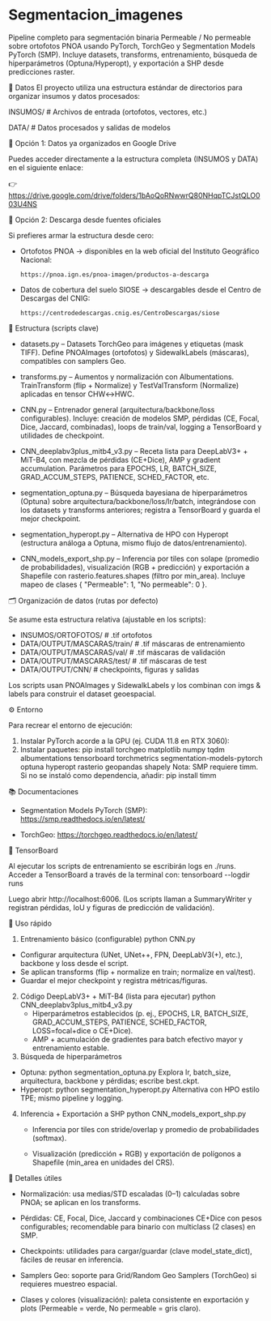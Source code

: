 # Segmentacion_imagenes
Pipeline completo para segmentación binaria Permeable / No permeable sobre ortofotos PNOA usando PyTorch, TorchGeo y Segmentation Models PyTorch (SMP). Incluye datasets, transforms, entrenamiento, búsqueda de hiperparámetros (Optuna/Hyperopt), y exportación a SHP desde predicciones raster.


📂 Datos
El proyecto utiliza una estructura estándar de directorios para organizar insumos y datos procesados:

INSUMOS/   # Archivos de entrada (ortofotos, vectores, etc.)

DATA/      # Datos procesados y salidas de modelos

🔗 Opción 1: Datos ya organizados en Google Drive

Puedes acceder directamente a la estructura completa (INSUMOS y DATA) en el siguiente enlace:

👉 https://drive.google.com/drive/folders/1bAoQoRNwwrQ80NHqpTCJstQLO003U4NS


🔗 Opción 2: Descarga desde fuentes oficiales

Si prefieres armar la estructura desde cero:

* Ortofotos PNOA → disponibles en la web oficial del Instituto Geográfico Nacional:

      https://pnoa.ign.es/pnoa-imagen/productos-a-descarga

* Datos de cobertura del suelo SIOSE → descargables desde el Centro de Descargas del CNIG:

      https://centrodedescargas.cnig.es/CentroDescargas/siose


🧩 Estructura (scripts clave)

* datasets.py – Datasets TorchGeo para imágenes y etiquetas (mask TIFF).
    Define PNOAImages (ortofotos) y SidewalkLabels (máscaras), compatibles con samplers Geo. 

* transforms.py – Aumentos y normalización con Albumentations.
    TrainTransform (flip + Normalize) y TestValTransform (Normalize) aplicadas en tensor CHW↔HWC. 

* CNN.py – Entrenador general (arquitectura/backbone/loss configurables).
    Incluye: creación de modelos SMP, pérdidas (CE, Focal, Dice, Jaccard, combinadas), loops de train/val, logging a TensorBoard y utilidades de checkpoint. 

* CNN_deeplabv3plus_mitb4_v3.py – Receta lista para DeepLabV3+ + MiT-B4, con mezcla de pérdidas (CE+Dice), AMP y gradient accumulation. Parámetros para EPOCHS, LR, BATCH_SIZE, GRAD_ACCUM_STEPS, PATIENCE, SCHED_FACTOR, etc. 

* segmentation_optuna.py – Búsqueda bayesiana de hiperparámetros (Optuna) sobre arquitectura/backbone/loss/lr/batch, integrándose con los datasets y transforms anteriores; registra a TensorBoard y guarda el mejor checkpoint.

* segmentation_hyperopt.py – Alternativa de HPO con Hyperopt (estructura análoga a Optuna, mismo flujo de datos/entrenamiento). 

* CNN_models_export_shp.py – Inferencia por tiles con solape (promedio de probabilidades), visualización (RGB + predicción) y exportación a Shapefile con rasterio.features.shapes (filtro por min_area). Incluye mapeo de clases { "Permeable": 1, "No permeable": 0 }. 

🗂️ Organización de datos (rutas por defecto)

Se asume esta estructura relativa (ajustable en los scripts):

* INSUMOS/ORTOFOTOS/            # .tif ortofotos
* DATA/OUTPUT/MASCARAS/train/   # .tif máscaras de entrenamiento
* DATA/OUTPUT/MASCARAS/val/     # .tif máscaras de validación
* DATA/OUTPUT/MASCARAS/test/    # .tif máscaras de test
* DATA/OUTPUT/CNN/              # checkpoints, figuras y salidas

Los scripts usan PNOAImages y SidewalkLabels y los combinan con imgs & labels para construir el dataset geoespacial.

⚙️ Entorno

Para recrear el entorno de ejecución:

1. Instalar PyTorch acorde a la GPU (ej. CUDA 11.8 en RTX 3060):
2. Instalar paquetes:
     pip install torchgeo matplotlib numpy tqdm albumentations tensorboard torchmetrics segmentation-models-pytorch optuna hyperopt rasterio geopandas shapely
     Nota: SMP requiere timm. Si no se instaló como dependencia, añadir:
      pip install timm

📚 Documentaciones

* Segmentation Models PyTorch (SMP): https://smp.readthedocs.io/en/latest/

* TorchGeo: https://torchgeo.readthedocs.io/en/latest/

📒 TensorBoard

Al ejecutar los scripts de entrenamiento se escribirán logs en ./runs.
Acceder a TensorBoard a través de la terminal con:
  tensorboard --logdir runs 

Luego abrir http://localhost:6006. (Los scripts llaman a SummaryWriter y registran pérdidas, IoU y figuras de predicción de validación).

🚀 Uso rápido
1) Entrenamiento básico (configurable)
   python CNN.py

  * Configurar arquitectura (UNet, UNet++, FPN, DeepLabV3(+), etc.), backbone y loss desde el script.
  * Se aplican transforms (flip + normalize en train; normalize en val/test). 
  * Guardar el mejor checkpoint y registra métricas/figuras. 
2) Código DeepLabV3+ + MiT-B4 (lista para ejecutar)
    python CNN_deeplabv3plus_mitb4_v3.py
    * Hiperparámetros establecidos (p. ej., EPOCHS, LR, BATCH_SIZE, GRAD_ACCUM_STEPS, PATIENCE, SCHED_FACTOR, LOSS=focal+dice o CE+Dice).
    * AMP + acumulación de gradientes para batch efectivo mayor y entrenamiento estable.
3) Búsqueda de hiperparámetros
* Optuna:
    python segmentation_optuna.py
    Explora lr, batch_size, arquitectura, backbone y pérdidas; escribe best.ckpt.
* Hyperopt:
    python segmentation_hyperopt.py
    Alternativa con HPO estilo TPE; mismo pipeline y logging.
  
4) Inferencia + Exportación a SHP
    python CNN_models_export_shp.py
    * Inferencia por tiles con stride/overlap y promedio de probabilidades (softmax).

    * Visualización (predicción + RGB) y exportación de polígonos a Shapefile (min_area en unidades del CRS).

🧪 Detalles útiles

* Normalización: usa medias/STD escaladas (0–1) calculadas sobre PNOA; se aplican en los transforms.

* Pérdidas: CE, Focal, Dice, Jaccard y combinaciones CE+Dice con pesos configurables; recomendable para binario con multiclass (2 clases) en SMP. 

* Checkpoints: utilidades para cargar/guardar (clave model_state_dict), fáciles de reusar en inferencia. 

* Samplers Geo: soporte para Grid/Random Geo Samplers (TorchGeo) si requieres muestreo espacial. 

* Clases y colores (visualización): paleta consistente en exportación y plots (Permeable = verde, No permeable = gris claro). 
